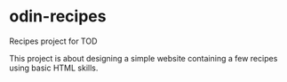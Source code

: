 # odin-recipes
Recipes project for TOD

This project is about designing a simple website containing a few recipes using basic HTML skills.
